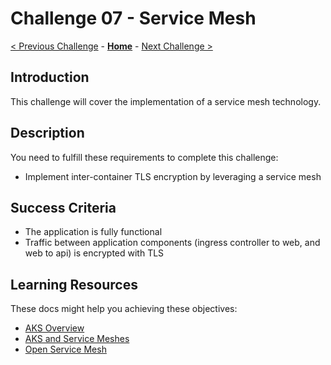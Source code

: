 # Challenge 07 - Service Mesh

[< Previous Challenge](./Challenge-06.md) - **[Home](../README.md)** - [Next Challenge >](./Challenge-08.md)

## Introduction

This challenge will cover the implementation of a service mesh technology.

## Description

You need to fulfill these requirements to complete this challenge:

- Implement inter-container TLS encryption by leveraging a service mesh

## Success Criteria

- The application is fully functional
- Traffic between application components (ingress controller to web, and web to api) is encrypted with TLS

## Learning Resources

These docs might help you achieving these objectives:

- [AKS Overview](https://docs.microsoft.com/azure/aks/)
- [AKS and Service Meshes](https://docs.microsoft.com/azure/aks/servicemesh-about)
- [Open Service Mesh](https://openservicemesh.io/)
